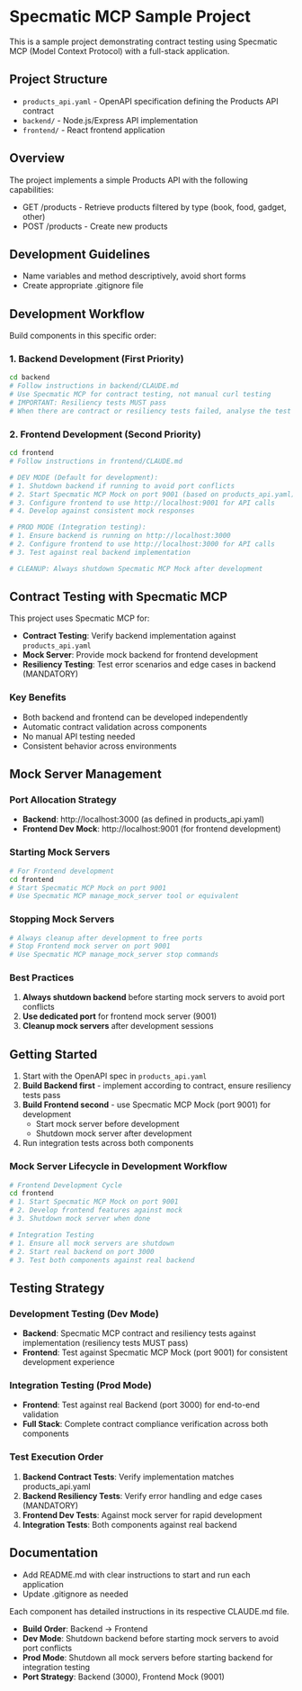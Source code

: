 # Specmatic MCP Sample Project

This is a sample project demonstrating contract testing using Specmatic MCP (Model Context Protocol) with a full-stack application.

## Project Structure

- `products_api.yaml` - OpenAPI specification defining the Products API contract
- `backend/` - Node.js/Express API implementation
- `frontend/` - React frontend application

## Overview

The project implements a simple Products API with the following capabilities:
- GET /products - Retrieve products filtered by type (book, food, gadget, other)
- POST /products - Create new products

## Development Guidelines

- Name variables and method descriptively, avoid short forms
- Create appropriate .gitignore file

## Development Workflow

Build components in this specific order:

### 1. Backend Development (First Priority)
```bash
cd backend
# Follow instructions in backend/CLAUDE.md
# Use Specmatic MCP for contract testing, not manual curl testing
# IMPORTANT: Resiliency tests MUST pass
# When there are contract or resiliency tests failed, analyse the test failures in JUnit report file provided in Specmatic MCP response and make necessary fixes in the code
```

### 2. Frontend Development (Second Priority)
```bash
cd frontend
# Follow instructions in frontend/CLAUDE.md

# DEV MODE (Default for development):
# 1. Shutdown backend if running to avoid port conflicts
# 2. Start Specmatic MCP Mock on port 9001 (based on products_api.yaml)
# 3. Configure frontend to use http://localhost:9001 for API calls
# 4. Develop against consistent mock responses

# PROD MODE (Integration testing):
# 1. Ensure backend is running on http://localhost:3000
# 2. Configure frontend to use http://localhost:3000 for API calls
# 3. Test against real backend implementation

# CLEANUP: Always shutdown Specmatic MCP Mock after development
```

## Contract Testing with Specmatic MCP

This project uses Specmatic MCP for:
- **Contract Testing**: Verify backend implementation against `products_api.yaml`
- **Mock Server**: Provide mock backend for frontend development
- **Resiliency Testing**: Test error scenarios and edge cases in backend (MANDATORY)

### Key Benefits
- Both backend and frontend can be developed independently
- Automatic contract validation across components
- No manual API testing needed
- Consistent behavior across environments

## Mock Server Management

### Port Allocation Strategy
- **Backend**: http://localhost:3000 (as defined in products_api.yaml)
- **Frontend Dev Mock**: http://localhost:9001 (for frontend development)

### Starting Mock Servers
```bash
# For Frontend development
cd frontend
# Start Specmatic MCP Mock on port 9001
# Use Specmatic MCP manage_mock_server tool or equivalent
```

### Stopping Mock Servers
```bash
# Always cleanup after development to free ports
# Stop Frontend mock server on port 9001
# Use Specmatic MCP manage_mock_server stop commands
```

### Best Practices
1. **Always shutdown backend** before starting mock servers to avoid port conflicts
2. **Use dedicated port** for frontend mock server (9001)
3. **Cleanup mock servers** after development sessions

## Getting Started

1. Start with the OpenAPI spec in `products_api.yaml`
2. **Build Backend first** - implement according to contract, ensure resiliency tests pass
3. **Build Frontend second** - use Specmatic MCP Mock (port 9001) for development
   - Start mock server before development
   - Shutdown mock server after development
4. Run integration tests across both components

### Mock Server Lifecycle in Development Workflow
```bash
# Frontend Development Cycle
cd frontend
# 1. Start Specmatic MCP Mock on port 9001
# 2. Develop frontend features against mock
# 3. Shutdown mock server when done

# Integration Testing
# 1. Ensure all mock servers are shutdown
# 2. Start real backend on port 3000  
# 3. Test both components against real backend
```

## Testing Strategy

### Development Testing (Dev Mode)
- **Backend**: Specmatic MCP contract and resiliency tests against implementation (resiliency tests MUST pass)
- **Frontend**: Test against Specmatic MCP Mock (port 9001) for consistent development experience

### Integration Testing (Prod Mode)
- **Frontend**: Test against real Backend (port 3000) for end-to-end validation
- **Full Stack**: Complete contract compliance verification across both components

### Test Execution Order
1. **Backend Contract Tests**: Verify implementation matches products_api.yaml
2. **Backend Resiliency Tests**: Verify error handling and edge cases (MANDATORY)
3. **Frontend Dev Tests**: Against mock server for rapid development
4. **Integration Tests**: Both components against real backend

## Documentation

- Add README.md with clear instructions to start and run each application
- Update .gitignore as needed

Each component has detailed instructions in its respective CLAUDE.md file.
- **Build Order**: Backend → Frontend
- **Dev Mode**: Shutdown backend before starting mock servers to avoid port conflicts
- **Prod Mode**: Shutdown all mock servers before starting backend for integration testing
- **Port Strategy**: Backend (3000), Frontend Mock (9001)